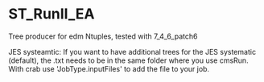 # ST_RunII_EA

Tree producer for edm Ntuples, tested with 7_4_6_patch6

JES systeamtic: If you want to have additional trees for the JES systematic (default), the .txt needs to be in the same folder where you use cmsRun. With crab use 'JobType.inputFiles' to add the file to your job.

